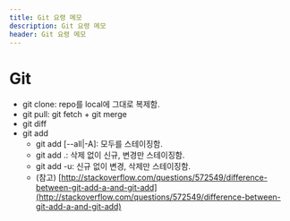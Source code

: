 ```yaml
---
title: Git 요령 메모
description: Git 요령 메모
header: Git 요령 메모
---
```



# Git
* git clone: repo를 local에 그대로 복제함.
* git pull: git fetch + git merge
* git diff
* git add
	- git add [--all|-A]: 모두를 스테이징함.
	- git add .: 삭제 없이 신규, 변경만 스테이징함.
	- git add -u: 신규 없이 변경, 삭제만 스테이징함.
	- (참고) [http://stackoverflow.com/questions/572549/difference-between-git-add-a-and-git-add](http://stackoverflow.com/questions/572549/difference-between-git-add-a-and-git-add)
